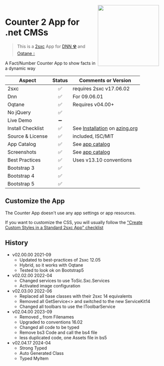 <image src="app-icon.png" align="right" width="200px">

# Counter 2 App for .net CMSs

> This is a [2sxc](https://2sxc.org) App for [DNN ☢️](https://www.dnnsoftware.com/) and [Oqtane 💧](https://www.oqtane.org/)

A Fact/Number Counter App to show facts in a dynamic way


| Aspect              | Status | Comments or Version
| ------------------- | :----: | -------------------
| 2sxc                | ✅    | requires 2sxc v17.06.02
| Dnn                 | ✅    | For 09.06.01
| Oqtane              | ✅    | Requires v04.00+
| No jQuery           | ✅    |
| Live Demo           | ➖    |
| Install Checklist   | ✅    | See [Installation](https://azing.org/2sxc/r/wD0h-932) on [azing.org](https://azing.org/2sxc)
| Source & License    | ✅    | included, ISC/MIT
| App Catalog         | ✅    | See [app catalog](https://2sxc.org/en/apps/app/counter2-hybrid-for-dnn-and-oqtane)
| Screenshots         | ✅    | See [app catalog](https://2sxc.org/en/apps/app/counter2-hybrid-for-dnn-and-oqtane)
| Best Practices      | ✅    | Uses v13.10 conventions
| Bootstrap 3         | ✅    |
| Bootstrap 4         | ✅    |
| Bootstrap 5         | ✅    |

## Customize the App

The Counter App doesn't use any app settings or app resources.

If you want to customize the CSS, you will usually follow the ["Create Custom Styles in a Standard 2sxc App" checklist](https://azing.org/2sxc/r/gg_aB9FD)

## History

* v02.00.00 2021-09
  * Updated to best-practices of 2sxc 12.05
  * Hybrid, so it works with Oqtane
  * Tested to look ok on Bootstrap5
* v02.02.00 2022-04
  * Changed services to use ToSic.Sxc.Services
  * Activated image configuration
* v02.03.00 2022-06
  * Replaced all base classes with their 2sxc 14 equivalents
  * Removed all GetService<> and switched to the new ServiceKit14
  * Changed all toolbars to use the IToolbarService
* v02.04.00 2023-09
  * Removed _ from Filenames
  * Upgraded to conventions 16.02
  * Changed all code to be typed
  * Remove bs3 Code and call the bs4 file
  * less duplicated code, one Assets file in bs5
* v02.04.17 2024-04
  * Strong Typed
  * Auto Generated Class
  * Typed MyItem
